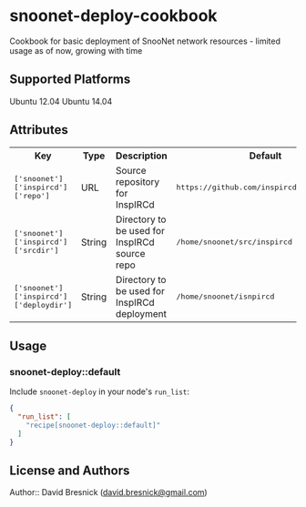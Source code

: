 # snoonet-deploy-cookbook

Cookbook for basic deployment of SnooNet network resources - limited usage as of now, growing with time

## Supported Platforms

Ubuntu 12.04
Ubuntu 14.04

## Attributes

<table>
  <tr>
    <th>Key</th>
    <th>Type</th>
    <th>Description</th>
    <th>Default</th>
  </tr>
  <tr>
    <td><tt>['snoonet']['inspircd']['repo']</tt></td>
    <td>URL</td>
    <td>Source repository for InspIRCd</td>
    <td><tt>https://github.com/inspircd/inspircd.git</tt></td>
  </tr>
  <tr>
    <td><tt>['snoonet']['inspircd']['srcdir']</tt></td>
    <td>String</td>
    <td>Directory to be used for InspIRCd source repo</td>
    <td><tt>/home/snoonet/src/inspircd</tt></td>
  </tr>
  <tr>
    <td><tt>['snoonet']['inspircd']['deploydir']</tt></td>
    <td>String</td>
    <td>Directory to be used for InspIRCd deployment</td>
    <td><tt>/home/snoonet/isnpircd</tt></td>
  </tr>
</table>

## Usage

### snoonet-deploy::default

Include `snoonet-deploy` in your node's `run_list`:

```json
{
  "run_list": [
    "recipe[snoonet-deploy::default]"
  ]
}
```

## License and Authors

Author:: David Bresnick (david.bresnick@gmail.com)
